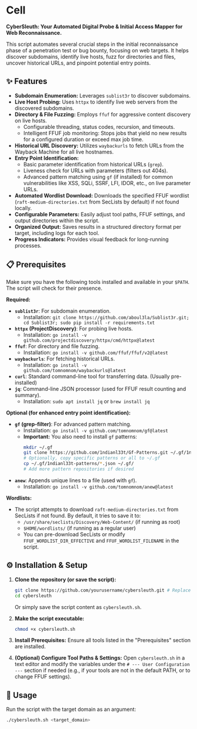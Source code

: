 # Cell

**CyberSleuth: Your Automated Digital Probe & Initial Access Mapper for Web Reconnaissance.**

This script automates several crucial steps in the initial reconnaissance phase of a penetration test or bug bounty, focusing on web targets. It helps discover subdomains, identify live hosts, fuzz for directories and files, uncover historical URLs, and pinpoint potential entry points.

## ✨ Features

*   **Subdomain Enumeration:** Leverages `sublist3r` to discover subdomains.
*   **Live Host Probing:** Uses `httpx` to identify live web servers from the discovered subdomains.
*   **Directory & File Fuzzing:** Employs `ffuf` for aggressive content discovery on live hosts.
    *   Configurable threading, status codes, recursion, and timeouts.
    *   Intelligent FFUF job monitoring: Stops jobs that yield no new results for a configured duration or exceed max job time.
*   **Historical URL Discovery:** Utilizes `waybackurls` to fetch URLs from the Wayback Machine for all live hostnames.
*   **Entry Point Identification:**
    *   Basic parameter identification from historical URLs (`grep`).
    *   Liveness check for URLs with parameters (filters out 404s).
    *   Advanced pattern matching using `gf` (if installed) for common vulnerabilities like XSS, SQLi, SSRF, LFI, IDOR, etc., on live parameter URLs.
*   **Automated Wordlist Download:** Downloads the specified FFUF wordlist (`raft-medium-directories.txt` from SecLists by default) if not found locally.
*   **Configurable Parameters:** Easily adjust tool paths, FFUF settings, and output directories within the script.
*   **Organized Output:** Saves results in a structured directory format per target, including logs for each tool.
*   **Progress Indicators:** Provides visual feedback for long-running processes.

## 📋 Prerequisites

Make sure you have the following tools installed and available in your `$PATH`. The script will check for their presence.

**Required:**

*   **`sublist3r`**: For subdomain enumeration.
    *   Installation: `git clone https://github.com/aboul3la/Sublist3r.git; cd Sublist3r; sudo pip install -r requirements.txt`
*   **`httpx` (ProjectDiscovery)**: For probing live hosts.
    *   Installation: `go install -v github.com/projectdiscovery/httpx/cmd/httpx@latest`
*   **`ffuf`**: For directory and file fuzzing.
    *   Installation: `go install -v github.com/ffuf/ffuf/v2@latest`
*   **`waybackurls`**: For fetching historical URLs.
    *   Installation: `go install -v github.com/tomnomnom/waybackurls@latest`
*   **`curl`**: Standard command-line tool for transferring data. (Usually pre-installed)
*   **`jq`**: Command-line JSON processor (used for FFUF result counting and summary).
    *   Installation: `sudo apt install jq` or `brew install jq`

**Optional (for enhanced entry point identification):**

*   **`gf` (grep-filter)**: For advanced pattern matching.
    *   Installation: `go install -v github.com/tomnomnom/gf@latest`
    *   **Important:** You also need to install `gf` patterns:
        ```bash
        mkdir ~/.gf
        git clone https://github.com/1ndianl33t/Gf-Patterns.git ~/.gf/1ndianl33t-patterns
        # Optionally, copy specific patterns or all to ~/.gf
        cp ~/.gf/1ndianl33t-patterns/*.json ~/.gf/
        # Add more pattern repositories if desired
        ```
*   **`anew`**: Appends unique lines to a file (used with `gf`).
    *   Installation: `go install -v github.com/tomnomnom/anew@latest`

**Wordlists:**

*   The script attempts to download `raft-medium-directories.txt` from SecLists if not found. By default, it tries to save it to:
    *   `/usr/share/seclists/Discovery/Web-Content/` (if running as root)
    *   `$HOME/wordlists/` (if running as a regular user)
    *   You can pre-download SecLists or modify `FFUF_WORDLIST_DIR_EFFECTIVE` and `FFUF_WORDLIST_FILENAME` in the script.

## ⚙️ Installation & Setup

1.  **Clone the repository (or save the script):**
    ```bash
    git clone https://github.com/yourusername/cybersleuth.git # Replace with your actual repo
    cd cybersleuth
    ```
    Or simply save the script content as `cybersleuth.sh`.

2.  **Make the script executable:**
    ```bash
    chmod +x cybersleuth.sh
    ```

3.  **Install Prerequisites:** Ensure all tools listed in the "Prerequisites" section are installed.

4.  **(Optional) Configure Tool Paths & Settings:**
    Open `cybersleuth.sh` in a text editor and modify the variables under the `# --- User Configuration ---` section if needed (e.g., if your tools are not in the default PATH, or to change FFUF settings).

## 🚀 Usage

Run the script with the target domain as an argument:

```bash
./cybersleuth.sh <target_domain>
